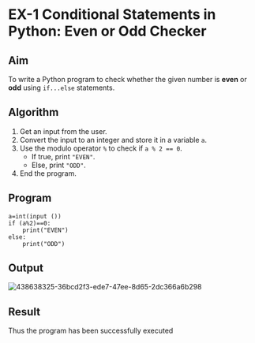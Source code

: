 # EX-1 Conditional Statements in Python: Even or Odd Checker

##  Aim
To write a Python program to check whether the given number is **even** or **odd** using `if...else` statements.

##  Algorithm
1. Get an input from the user.
2. Convert the input to an integer and store it in a variable `a`.
3. Use the modulo operator `%` to check if `a % 2 == 0`.
   - If true, print `"EVEN"`.
   - Else, print `"ODD"`.
4. End the program.

##  Program
~~~
a=int(input ())
if (a%2)==0:
    print("EVEN") 
else:  
    print("ODD")
~~~
## Output
![438638325-36bcd2f3-ede7-47ee-8d65-2dc366a6b298](https://github.com/user-attachments/assets/33913659-1397-48ab-93e1-79b77034f5ef)

## Result
Thus the program has been successfully executed
